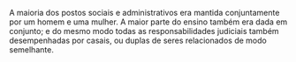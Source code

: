 ﻿A maioria dos postos sociais e administrativos era mantida conjuntamente por um homem e uma mulher. A maior parte do ensino também era dada em conjunto; e do mesmo modo todas as responsabilidades judiciais também desempenhadas por casais, ou duplas de seres relacionados de modo semelhante.